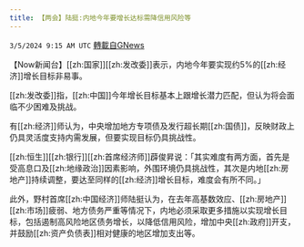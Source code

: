```yaml
---
title: 【两会】陆挺:内地今年要增长达标需降信用风险等
---
```

`3/5/2024 9:15 AM UTC` [轉載自GNews](https://gnews.org/articles/2366600)

【Now新闻台】[[zh:国家]][[zh:发改委]]表示，内地今年要实现约5%的[[zh:经济]]增长目标非易事。

[[zh:发改委]]指，[[zh:中国]]今年增长目标基本上跟增长潜力匹配，但认为将会面临不少困难及挑战。

有[[zh:经济]]师认为，中央增加地方专项债及发行超长期[[zh:国债]]，反映财政上仍具灵活度支持内需发展，但要实现目标仍具挑战性。

[[zh:恒生]][[zh:银行]][[zh:首席经济师]]薜俊昇说：「其实难度有两方面，首先是受高息口及[[zh:地缘政治]]因素影响，外围环境仍具挑战性，其次是内地[[zh:房地产]]持续调整，要达至同样的[[zh:经济]]增长目标，难度会有所不同。」

此外，野村首席[[zh:中国经济]]师陆挺认为，在去年高基数效应、[[zh:房地产]][[zh:市场]]疲弱、地方债务严重等情况下，内地必须采取更多措施以实现增长目标，包括遏制高风险地区债务增长，以降低信用风险，增加中央[[zh:政府]]开支，并鼓励[[zh:资产负债表]]相对健康的地区增加支出等。
